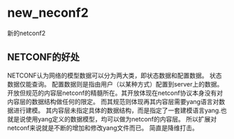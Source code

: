 # new_neconf2
新的netconf2
## NETCONF的好处
NETCONF认为网络的模型数据可以分为两大类，即状态数据和配置数据。
状态数据仅能查询。
配置数据则是指由用户（以某种方式）配置到server上的数据。
开放但规范的内容层netconf的精髓所在。其开放体现在netconf协议本身没有对内容层的数据结构做任何的限定。
而其规范则体现再其内容层需要yang语言对数据进行建模。
其内容层未指定具体的数据结构，而是指定了一套建模语言yang.也就是说使用yang定义的数据模型，均可以做为netconf的内容层。
所以扩展对netconf来说就是不断的增加和修改yang文件而已。
简直是降维打击。
